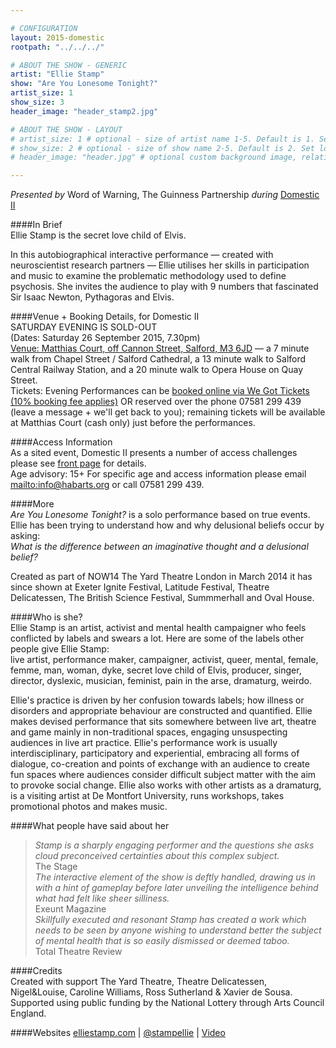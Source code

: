 ```yaml
---

# CONFIGURATION
layout: 2015-domestic
rootpath: "../../../"

# ABOUT THE SHOW - GENERIC
artist: "Ellie Stamp"
show: "Are You Lonesome Tonight?"
artist_size: 1
show_size: 3
header_image: "header_stamp2.jpg" 

# ABOUT THE SHOW - LAYOUT
# artist_size: 1 # optional - size of artist name 1-5. Default is 1. Set longer names to lower values
# show_size: 2 # optional - size of show name 2-5. Default is 2. Set longer names to lower values
# header_image: "header.jpg" # optional custom background image, relative to current page

---
```

*Presented by* Word of Warning, The Guinness Partnership *during* [Domestic II](/current/2015-domestic)          
         
####In Brief                      
Ellie Stamp is the secret love child of Elvis.    

In this autobiographical interactive performance — created with neuroscientist research partners — Ellie utilises her skills in participation and music to examine the problematic methodology used to define psychosis. She invites the audience to play with 9 numbers that fascinated Sir Isaac Newton, Pythagoras and Elvis.        
        
####Venue + Booking Details, for Domestic II        
SATURDAY EVENING IS SOLD-OUT          
(Dates: Saturday 26 September 2015, 7.30pm)        
[Venue: Matthias Court, off Cannon Street, Salford, M3 6JD](http://bit.ly/domesticTWO) — a 7 minute walk from Chapel Street / Salford Cathedral, a 13 minute walk to Salford Central Railway Station, and a 20 minute walk to Opera House on Quay Street.            
Tickets: Evening Performances can be [booked online via We Got Tickets (10% booking fee applies)](http://www.wegottickets.com/wordofwarning) OR reserved over the phone 07581 299 439 (leave a message + we'll get back to you); remaining tickets will be available at Matthias Court (cash only) just before the performances.        
        
####Access Information      
As a sited event, Domestic II presents a number of access challenges please see [front page](/current/2015-domestic) for details.    
Age advisory: 15+ For specific age and access information please email <mailto:info@habarts.org> or call 07581 299 439.       
        
####More   
*Are You Lonesome Tonight?* is a solo performance based on true events. Ellie has been trying to understand how and why delusional beliefs occur by asking:    
*What is the difference between an imaginative thought and a delusional belief?*    

Created as part of NOW14 The Yard Theatre London in March 2014 it has since shown at Exeter Ignite Festival, Latitude Festival, Theatre Delicatessen, The British Science Festival, Summmerhall and Oval House.    
 
####Who is she?    
Ellie Stamp is an artist, activist and mental health campaigner who feels conflicted by labels and swears a lot. Here are some of the labels other people give Ellie Stamp:         
live artist, performance maker, campaigner, activist, queer, mental, female, femme, man, woman, dyke, secret love child of Elvis, producer, singer, director, dyslexic, musician, feminist, pain in the arse, dramaturg, weirdo.   

Ellie's practice is driven by her confusion towards labels; how illness or disorders and appropriate behaviour are constructed and quantified. Ellie makes devised performance that sits somewhere between live art, theatre and game mainly in non-traditional spaces, engaging unsuspecting audiences in live art practice. Ellie's performance work is usually interdisciplinary, participatory and experiential, embracing all forms of dialogue, co-creation and points of exchange with an audience to create fun spaces where audiences consider difficult subject matter with the aim to provoke social change. Ellie also works with other artists as a dramaturg, is a visiting artist at De Montfort University, runs workshops, takes promotional photos and makes music.   
   
####What people have said about her                                                
>*Stamp is a sharply engaging performer and the questions she asks cloud preconceived certainties about this complex subject.*<br>The Stage    
>*The interactive element of the show is deftly handled, drawing us in with a hint of gameplay before later unveiling the intelligence behind what had felt like sheer silliness.*<br>Exeunt Magazine    
>*Skillfully executed and resonant Stamp has created a work which needs to be seen by anyone wishing to understand better the subject of mental health that is so easily dismissed or deemed taboo.*<br>Total Theatre Review    
              
####Credits         
Created with support The Yard Theatre, Theatre Delicatessen, Nigel&Louise, Caroline Williams, Ross Sutherland & Xavier de Sousa. Supported using public funding by the National Lottery through Arts Council England.   

####Websites
[elliestamp.com](http://www.elliestamp.com) | [@stampellie](http://twitter.com/stampellie) | [Video](https://vimeo.com/89635894)

